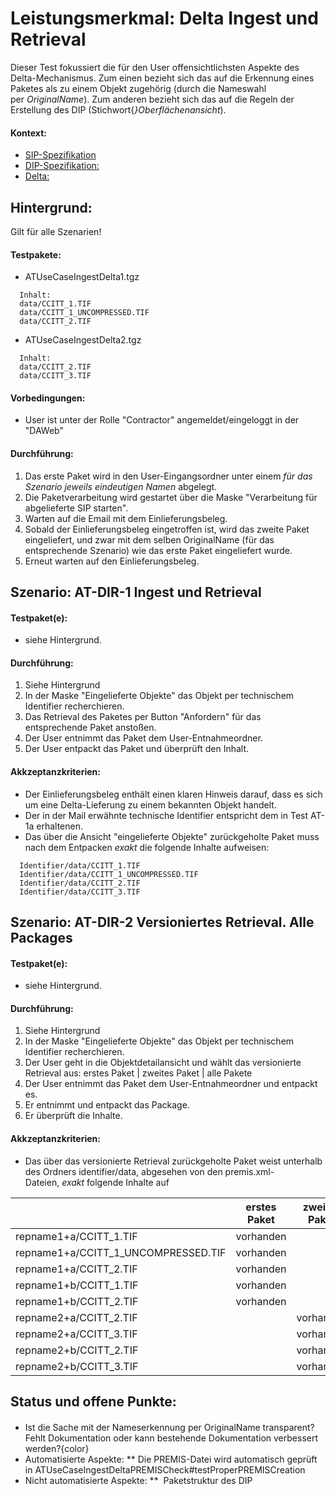 # Leistungsmerkmal: Delta Ingest und Retrieval

Dieser Test fokussiert die für den User offensichtlichsten Aspekte des Delta-Mechanismus. Zum einen bezieht sich das auf die Erkennung eines Paketes als zu einem Objekt zugehörig (durch die Nameswahl per&nbsp;*OriginalName*). Zum anderen bezieht sich das auf die Regeln der Erstellung des DIP (Stichwort{*}Oberflächenansicht*).&nbsp;


#### Kontext:

* [SIP-Spezifikation](specification_sip.de.md)
* [DIP-Spezifikation:](specification_dip.md)
* [Delta:](the_delta_feature.md)

## Hintergrund:

Gilt für alle Szenarien!

#### Testpakete:

* ATUseCaseIngestDelta1.tgz
```
  Inhalt:
  data/CCITT_1.TIF
  data/CCITT_1_UNCOMPRESSED.TIF
  data/CCITT_2.TIF
```

* ATUseCaseIngestDelta2.tgz
```
  Inhalt:
  data/CCITT_2.TIF
  data/CCITT_3.TIF
```


#### Vorbedingungen:

* User ist unter der Rolle "Contractor" angemeldet/eingeloggt in der "DAWeb"

#### Durchführung:

1. Das erste Paket wird in den User-Eingangsordner unter einem *für das Szenario* *jeweils eindeutigen Namen* abgelegt.
1. Die Paketverarbeitung wird gestartet über die Maske "Verarbeitung für abgelieferte SIP starten".
1. Warten auf die Email mit dem Einlieferungsbeleg.
1. Sobald der Einlieferungsbeleg eingetroffen ist, wird das zweite Paket eingeliefert, und zwar mit dem selben OriginalName (für das entsprechende Szenario) wie das erste Paket eingeliefert wurde.
1. Erneut warten auf den Einlieferungsbeleg.

## Szenario: AT-DIR-1 Ingest und Retrieval

#### Testpaket(e):

* siehe Hintergrund.

#### Durchführung:

1. Siehe Hintergrund
1. In der Maske "Eingelieferte Objekte" das Objekt per technischem Identifier recherchieren.
1. Das Retrieval des Paketes per Button "Anfordern" für das entsprechende Paket anstoßen.
1. Der User entnimmt das Paket dem User-Entnahmeordner.
1. Der User entpackt das Paket und überprüft den Inhalt.

#### Akkzeptanzkriterien:

* Der Einlieferungsbeleg enthält einen klaren Hinweis darauf, dass es sich um eine Delta-Lieferung zu einem bekannten Objekt handelt.
* Der in der Mail erwähnte technische Identifier entspricht dem in Test AT-1a erhaltenen.
* Das über die Ansicht "eingelieferte Objekte" zurückgeholte Paket muss nach dem Entpacken&nbsp;*exakt*&nbsp;die folgende Inhalte aufweisen:

``` 
  Identifier/data/CCITT_1.TIF
  Identifier/data/CCITT_1_UNCOMPRESSED.TIF
  Identifier/data/CCITT_2.TIF
  Identifier/data/CCITT_3.TIF
```

## Szenario: AT-DIR-2 Versioniertes Retrieval. Alle Packages


#### Testpaket(e):

* siehe Hintergrund.

#### Durchführung:

1. Siehe Hintergrund
1. In der Maske "Eingelieferte Objekte" das Objekt per technischem Identifier recherchieren.
1. Der User geht in die Objektdetailansicht und wählt das versionierte Retrieval aus: erstes Paket | zweites Paket | alle Pakete
1. Der User entnimmt das Paket dem User-Entnahmeordner und entpackt es.
1. Er entnimmt und entpackt das Package.
1. Er überprüft die Inhalte.

#### Akkzeptanzkriterien:

* Das über das versionierte Retrieval zurückgeholte Paket weist unterhalb des Ordners identifier/data, abgesehen von den premis.xml-Dateien,&nbsp;*exakt*&nbsp;folgende Inhalte auf



|  | erstes Paket |  zweites Paket | alle Pakete |
|-----------|---------------------|-----------------|--------------|
| repname1+a/CCITT_1.TIF | vorhanden ||  vorhanden |
| repname1+a/CCITT_1_UNCOMPRESSED.TIF | vorhanden ||  vorhanden |
| repname1+a/CCITT_2.TIF | vorhanden || vorhanden |
| repname1+b/CCITT_1.TIF | vorhanden || vorhanden |
| repname1+b/CCITT_2.TIF | vorhanden || vorhanden |
| repname2+a/CCITT_2.TIF || vorhanden |  vorhanden |
| repname2+a/CCITT_3.TIF || vorhanden | vorhanden |
| repname2+b/CCITT_2.TIF || vorhanden | vorhanden |
| repname2+b/CCITT_3.TIF || vorhanden | vorhanden |



## Status und offene Punkte:


####

* Ist die Sache mit der Nameserkennung per OriginalName transparent? Fehlt Dokumentation oder kann bestehende Dokumentation verbessert werden?{color}
* Automatisierte Aspekte:
** Die PREMIS-Datei wird automatisch geprüft in&nbsp;ATUseCaseIngestDeltaPREMISCheck#testProperPREMISCreation
* Nicht automatisierte Aspekte:
** &nbsp;Paketstruktur des DIP
